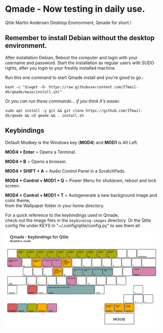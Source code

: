 # Qmade - Now testing in daily use.
Qtile Martin Andersen Desktop Environment, Qmade for short.!

## Remember to install Debian without the desktop environment.
After installation Debian, Reboot the computer and login with your username and password.
Start the installation as regular users with SUDO rights, after you login to your freshly installed machine.

Run this one command to start Qmade install and you're good to go.: 

    bash -c "$(wget -O- https://raw.githubusercontent.com/ITmail-dk/qmade/main/install.sh)"

*Or you can run these commands... if you think it's easier.*

    sudo apt install -y git && git clone https://github.com/ITmail-dk/qmade && cd qmade && . install.sh


## Keybindings
Default Modkey is the Windows key (**MOD4**) and **MOD1** is Alt Left.

**MOD4 + Enter** = Opens a Terminal.

**MOD4 + B** = Opens a browser.

**MOD4 + SHIFT + A** = Audio Control Panel in a ScratchPads.

**MOD4 + Control + MOD1 + Q** = Power Menu for shutdown, reboot and lock screen.

**MOD4 + Control + MOD1 + T** = Autogenerate a new background image and color theme,  
from the Wallpaper folder in your home directory.

For a quick reference to the keybindings used in Qmade,  
check out the image files in the `keybinding-images` directory.
Or the Qtile config file under KEYS in "~/.config/qtile/config.py" to see them all.

![Image of mod4 keybindings](keybinding-images/keybinding_mod4.png)
